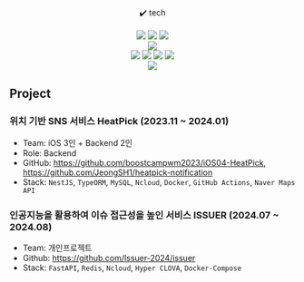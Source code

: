 <br>
<div align="center">✔️ tech</div><br>
<div align="center">
<img src="https://img.shields.io/badge/SpringBoot-6DB33F?style=flat&logo=Spring Boot&logoColor=white"/></a>
<img src="https://img.shields.io/badge/Express-000000?style=flat-square&logo=Express&logoColor=white"/></a>
<img src="https://img.shields.io/badge/NestJS-E0234E?style=flat&logo=nestjs&logoColor=white"/></a>
<br>
<img src="https://img.shields.io/badge/MySQL-4479A1?style=flat&logo=MySQL&logoColor=white"/></a>
<br>
<img src="https://img.shields.io/badge/java-007396?style=flat-square&logo=java&logoColor=white"/>
<img src="https://img.shields.io/badge/JavaScript-F7DF1E?style=flat-square&logo=javascript&logoColor=black"/>
<img src="https://img.shields.io/badge/Typescript-3178C6?style=flat-square&logo=Typescript&logoColor=white"/>
<img src="https://img.shields.io/badge/Python-3776AB?style=flat-square&logo=Python&logoColor=white"/>
</div>
<div align="center">
<img src="https://github-readme-stats.vercel.app/api?username=JeongSH1&show_icons=true&theme=transparent">
</div>

## Project
### 위치 기반 SNS 서비스 HeatPick (2023.11 ~ 2024.01)
- Team: iOS 3인 + Backend 2인
- Role: Backend
- GitHub: https://github.com/boostcampwm2023/iOS04-HeatPick, https://github.com/JeongSH1/heatpick-notification
- Stack: `NestJS`, `TypeORM`, `MySQL`, `Ncloud`, `Docker`, `GitHub Actions`, `Naver Maps API`

### 인공지능을 활용하여 이슈 접근성을 높인 서비스 ISSUER (2024.07 ~ 2024.08)
- Team: 개인프로젝트
- Github: https://github.com/Issuer-2024/issuer
- Stack: `FastAPI`, `Redis`, `Ncloud`, `Hyper CLOVA`, `Docker-Compose`

